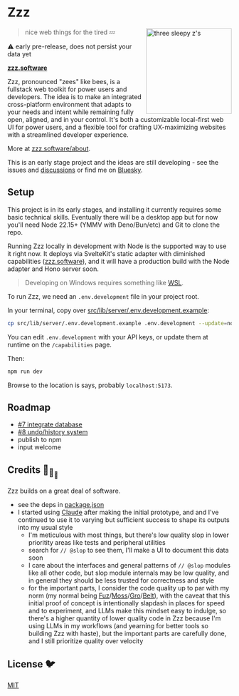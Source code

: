 # Zzz

[<img src="/static/logo.svg" alt="three sleepy z's" align="right" width="192" height="192">](https://www.zzz.software/)

> nice web things for the tired 💤

⚠️ early pre-release, does not persist your data yet

**[zzz.software](https://www.zzz.software/)**

Zzz, pronounced "zees" like bees,
is a fullstack web toolkit for power users and developers.
The idea is to make an integrated cross-platform environment that adapts to
your needs and intent while remaining fully open, aligned, and in your control.
It's both a customizable local-first web UI for power users,
and a flexible tool for crafting UX-maximizing websites
with a streamlined developer experience.

More at [zzz.software/about](https://www.zzz.software/about).

This is an early stage project and the ideas are still developing -
see the issues and [discussions](https://github.com/ryanatkn/zzz/discussions)
or find me on [Bluesky](https://bsky.app/profile/ryanatkn.com).

## Setup

This project is in its early stages, and installing it
currently requires some basic technical skills.
Eventually there will be a desktop app but
for now you'll need Node 22.15+ (YMMV with Deno/Bun/etc)
and Git to clone the repo.

Running Zzz locally in development with Node is the supported way to use it right now.
It deploys via SvelteKit's static adapter with diminished capabilities
([zzz.software](https://www.zzz.software/)),
and it will have a production build with the Node adapter and Hono server soon.

> Developing on Windows
> requires something like [WSL](https://learn.microsoft.com/en-us/windows/wsl/install).

To run Zzz, we need an `.env.development` file in your project root.

In your terminal, copy over
[src/lib/server/.env.development.example](/src/lib/server/.env.development.example):

```bash
cp src/lib/server/.env.development.example .env.development --update=none
```

You can edit `.env.development` with your API keys,
or update them at runtime on the `/capabilities` page.

Then:

```bash
npm run dev
```

Browse to the location is says, probably `localhost:5173`.

## Roadmap

- [#7 integrate database](https://github.com/ryanatkn/zzz/issues/7)
- [#8 undo/history system](https://github.com/ryanatkn/zzz/issues/8)
- publish to npm
- input welcome

## Credits 🐢<sub>🐢</sub><sub><sub>🐢</sub></sub>

Zzz builds on a great deal of software.

- see the deps in [package.json](package.json)
- I started using [Claude](https://claude.ai/) after making the initial prototype,
  and and I've continued to use it to varying but sufficient success
  to shape its outputs into my usual style
  - I'm meticulous with most things,
    but there's low quality slop in lower prioritity areas like tests and peripheral utilities
  - search for `// @slop` to see them, I'll make a UI to document this data soon
  - I care about the interfaces and general patterns of `// @slop` modules like all other code,
    but slop module internals may be low quality,
    and in general they should be less trusted for correctness and style
  - for the important parts, I consider the code quality up to par with my norm
    (my normal being [Fuz](https://github.com/ryanatkn/fuz)/[Moss](https://github.com/ryanatkn/moss)/[Gro](https://github.com/ryanatkn/gro)/[Belt](https://github.com/ryanatkn/belt)),
    with the caveat that this initial proof of concept
    is intentionally slapdash in places for speed and to experiment,
    and LLMs make this mindset easy to indulge,
    so there's a higher quantity of lower quality code in Zzz
    because I'm using LLMs in my workflows
    (and yearning for better tools so building Zzz with haste),
    but the important parts are carefully done, and I still prioritize quality over velocity

## License 🐦

[MIT](LICENSE)
